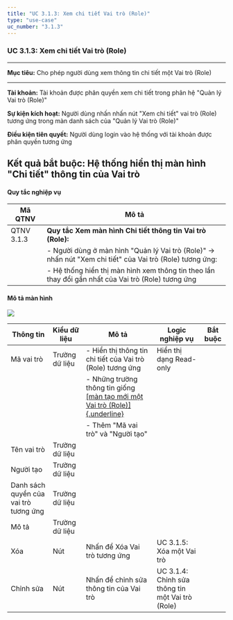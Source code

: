 ```yaml
---
title: "UC 3.1.3: Xem chi tiết Vai trò (Role)"
type: "use-case"
uc_number: "3.1.3"
---
```


### UC 3.1.3: Xem chi tiết Vai trò (Role)

  -----------------------------------------------------------------------------------------------------------------------------------------------
  **Mục tiêu:**               Cho phép người dùng xem thông tin chi tiết một Vai trò (Role)
  --------------------------- -------------------------------------------------------------------------------------------------------------------
  **Tài khoản:**              Tài khoản được phân quyền xem chi tiết trong phân hệ "Quản lý Vai trò (Role)"

  **Sự kiện kích hoạt:**      Người dùng nhấn nhấn nút "Xem chi tiết" vai trò (Role) tương ứng trong màn danh sách của "Quản lý Vai trò (Role)"

  **Điều kiện tiên quyết:**   Người dùng login vào hệ thống với tài khoản được phân quyền tương ứng

  **Kết quả bắt buộc:**       Hệ thống hiển thị màn hình "Chi tiết" thông tin của Vai trò
  -----------------------------------------------------------------------------------------------------------------------------------------------

#### Quy tắc nghiệp vụ

| **Mã QTNV** | **Mô tả** |
| --- | --- |
| QTNV 3.1.3 | **Quy tắc Xem màn hình Chi tiết thông tin Vai trò (Role):** |
|  | - Người dùng ở màn hình "Quản lý Vai trò (Role)" -\> nhấn nút "Xem chi tiết" của Vai trò (Role) tương ứng: |
|  | - Hệ thống hiển thị màn hình xem thông tin theo lần thay đổi gần nhất của Vai trò (Role) tương ứng |

#### Mô tả màn hình

![](media/image15.png)

| **Thông tin** | **Kiểu dữ liệu** | **Mô tả** | **Logic nghiệp vụ** | **Bắt buộc** |
| --- | --- | --- | --- | --- |
| Mã vai trò | Trường dữ liệu | \- Hiển thị thông tin chi tiết của Vai trò (Role) tương ứng | Hiển thị dạng Read-only |  |
|  |  | \- Những trường thông tin giống [[màn tạo mới một Vai trò (Role)]{.underline}](#uc-3.1.2-tạo-mới-vai-trò-role) |  |  |
|  |  | - Thêm "Mã vai trò" và "Người tạo" |  |  |
| Tên vai trò | Trường dữ liệu |  |  |  |
| Người tạo | Trường dữ liệu |  |  |  |
| Danh sách quyền của vai trò tương ứng | Trường dữ liệu |  |  |  |
| Mô tả | Trường dữ liệu |  |  |  |
| Xóa | Nút | Nhấn để Xóa Vai trò tương ứng | UC 3.1.5: Xóa một Vai trò |  |
| Chỉnh sửa | Nút | Nhấn để chỉnh sửa thông tin của Vai trò | UC 3.1.4: Chỉnh sửa thông tin một Vai trò (Role) |  |
